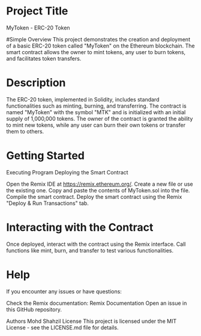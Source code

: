 # Project Title
MyToken - ERC-20 Token

#Simple Overview
This project demonstrates the creation and deployment of a basic ERC-20 token called "MyToken" on the Ethereum blockchain. The smart contract allows the owner to mint tokens, any user to burn tokens, and facilitates token transfers.

# Description
The ERC-20 token, implemented in Solidity, includes standard functionalities such as minting, burning, and transferring. The contract is named "MyToken" with the symbol "MTK" and is initialized with an initial supply of 1,000,000 tokens. The owner of the contract is granted the ability to mint new tokens, while any user can burn their own tokens or transfer them to others.

# Getting Started

Executing Program
Deploying the Smart Contract

Open the Remix IDE at https://remix.ethereum.org/.
Create a new file or use the existing one.
Copy and paste the contents of MyToken.sol into the file.
Compile the smart contract.
Deploy the smart contract using the Remix "Deploy & Run Transactions" tab.


# Interacting with the Contract
Once deployed, interact with the contract using the Remix interface.
Call functions like mint, burn, and transfer to test various functionalities.
# Help
If you encounter any issues or have questions:

Check the Remix documentation: Remix Documentation
Open an issue in this GitHub repository.

Authors
Mohd Shahzil
License
This project is licensed under the MIT License - see the LICENSE.md file for details.
